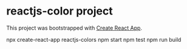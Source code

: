 # reactjs-color project

This project was bootstrapped with [Create React App](https://github.com/facebook/create-react-app).

 npx create-react-app reactjs-colors
 npm start
 npm test
 npm run build


